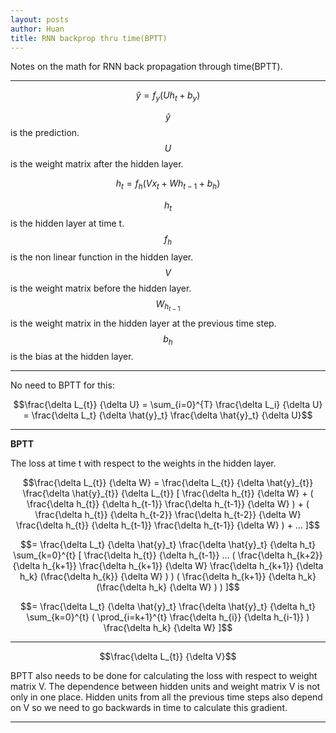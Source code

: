 ```yaml
---
layout: posts
author: Huan
title: RNN backprop thru time(BPTT)
---
```


Notes on the math for RNN back propagation through time(BPTT).

---

$$\hat{y} = f_y (U h_t + b_y)$$

$$\hat{y}$$  is the prediction.
$$U$$ is the weight matrix after the hidden layer.

$$h_{t} = f_{h} (Vx_t + Wh_{t-1} + b_{h})$$

$$h_{t}$$ is the hidden layer at time t.
$$f_{h}$$ is the non linear function in the hidden layer.
$$V$$ is the weight matrix before the hidden layer.
$$W_{h_{t-1}}$$ is the weight matrix in the hidden layer at the previous time step.
$$b_{h}$$ is the bias at the hidden layer.

---

No need to BPTT for this:

$$\frac{\delta L_{t}} {\delta U} =
\sum_{i=0}^{T} \frac{\delta L_i} {\delta U} =
\frac{\delta L_t} {\delta \hat{y}_t}
\frac{\delta \hat{y}_t} {\delta U}$$

---

**BPTT**

The loss at time t with respect to the weights in the hidden layer.

$$\frac{\delta L_{t}} {\delta W} =
\frac{\delta L_{t}} {\delta \hat{y}_{t}}
\frac{\delta \hat{y}_{t}} {\delta L_{t}}
[
\frac{\delta h_{t}} {\delta W} +
( \frac{\delta h_{t}} {\delta h_{t-1}}
\frac{\delta h_{t-1}} {\delta W} ) +
( \frac{\delta h_{t}} {\delta h_{t-2}}
\frac{\delta h_{t-2}} {\delta W}
\frac{\delta h_{t}} {\delta h_{t-1}}
\frac{\delta h_{t-1}} {\delta W} ) + ...
]$$

$$=
\frac{\delta L_t} {\delta \hat{y}_t}
\frac{\delta \hat{y}_t} {\delta h_t}
\sum_{k=0}^{t} [ \frac{\delta h_{t}} {\delta h_{t-1}} ...
( \frac{\delta h_{k+2}} {\delta h_{k+1}}
\frac{\delta h_{k+1}} {\delta W}
\frac{\delta h_{k+1}} {\delta h_k}
(\frac{\delta h_{k}} {\delta W} ) )
( \frac{\delta h_{k+1}} {\delta h_k}
(\frac{\delta h_k} {\delta W} ) ) ]$$

$$=
\frac{\delta L_t} {\delta \hat{y}_t}
\frac{\delta \hat{y}_t} {\delta h_t}
\sum_{k=0}^{t}
( \prod_{i=k+1}^{t}
\frac{\delta h_{i}} {\delta h_{i-1}} )
\frac{\delta h_k} {\delta W} ]$$

---

$$\frac{\delta L_{t}} {\delta V}$$

BPTT also needs to be done for calculating the loss with respect to weight matrix V.
The dependence between hidden units and weight matrix V is  not only in one place.
Hidden units from all the previous time steps also depend on V so we need to go
backwards in time to calculate this gradient.

---

<br>
